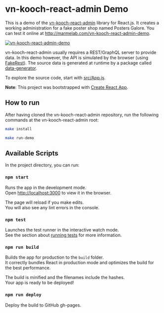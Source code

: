 # vn-kooch-react-admin Demo

This is a demo of the [vn-kooch-react-admin](https://github.com/marmelab/vn-kooch-react-admin) library for React.js. It creates a working administration for a fake poster shop named Posters Galore. You can test it online at http://marmelab.com/vn-kooch-react-admin-demo.

[![vn-kooch-react-admin-demo](https://marmelab.com/vn-kooch-react-admin/img/vn-kooch-react-admin-demo-still.png)](https://vimeo.com/268958716)

vn-kooch-react-admin usually requires a REST/GraphQL server to provide data. In this demo however, the API is simulated by the browser (using [FakeRest](https://github.com/marmelab/FakeRest)). The source data is generated at runtime by a package called [data-generator](https://github.com/marmelab/vn-kooch-react-admin/tree/master/examples/data-generator).

To explore the source code, start with [src/App.js](https://github.com/marmelab/vn-kooch-react-admin/blob/master/examples/demo/src/App.js).

**Note**: This project was bootstrapped with [Create React App](https://github.com/facebookincubator/create-react-app).

## How to run

After having cloned the vn-kooch-react-admin repository, run the following commands at the vn-kooch-react-admin root:

```sh
make install

make run-demo
```

## Available Scripts

In the project directory, you can run:

### `npm start`

Runs the app in the development mode.<br>
Open [http://localhost:3000](http://localhost:3000) to view it in the browser.

The page will reload if you make edits.<br>
You will also see any lint errors in the console.

### `npm test`

Launches the test runner in the interactive watch mode.<br>
See the section about [running tests](#running-tests) for more information.

### `npm run build`

Builds the app for production to the `build` folder.<br>
It correctly bundles React in production mode and optimizes the build for the best performance.

The build is minified and the filenames include the hashes.<br>
Your app is ready to be deployed!

### `npm run deploy`

Deploy the build to GitHub gh-pages.
